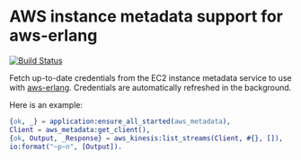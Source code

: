 # AWS instance metadata support for aws-erlang

[![Build Status](https://travis-ci.org/jkakar/aws-erlang-metadata.svg)](https://travis-ci.org/jkakar/aws-erlang-metadata)

Fetch up-to-date credentials from the EC2 instance metadata service to use
with [aws-erlang](https://github.com/jkakar/aws-erlang).  Credentials are
automatically refreshed in the background.

Here is an example:

```erlang
{ok, _} = application:ensure_all_started(aws_metadata),
Client = aws_metadata:get_client(),
{ok, Output, _Response} = aws_kinesis:list_streams(Client, #{}, []),
io:format("~p~n", [Output]).
```
